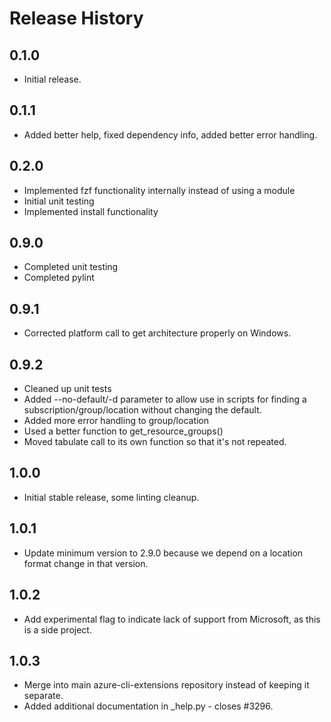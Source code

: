 # Release History

## 0.1.0
* Initial release.

## 0.1.1
* Added better help, fixed dependency info, added better error handling.

## 0.2.0
* Implemented fzf functionality internally instead of using a module
* Initial unit testing
* Implemented install functionality

## 0.9.0
* Completed unit testing
* Completed pylint

## 0.9.1
* Corrected platform call to get architecture properly on Windows.

## 0.9.2
* Cleaned up unit tests
* Added --no-default/-d parameter to allow use in scripts for finding a subscription/group/location without changing the default.
* Added more error handling to group/location
* Used a better function to get_resource_groups()
* Moved tabulate call to its own function so that it's not repeated.

## 1.0.0
* Initial stable release, some linting cleanup.

## 1.0.1
* Update minimum version to 2.9.0 because we depend on a location format change in that version.

## 1.0.2
* Add experimental flag to indicate lack of support from Microsoft, as this is a side project.

## 1.0.3
* Merge into main azure-cli-extensions repository instead of keeping it separate.
* Added additional documentation in _help.py - closes #3296.
